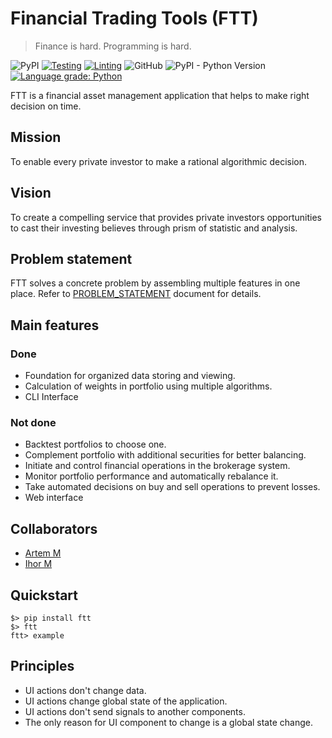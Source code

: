 # Financial Trading Tools (FTT)

> Finance is hard. Programming is hard.

![PyPI](https://img.shields.io/pypi/v/ftt)
[![Testing](https://github.com/ftt-project/ftt/actions/workflows/testing.yml/badge.svg)](https://github.com/ftt-project/ftt/actions/workflows/testing.yml)
[![Linting](https://github.com/ftt-project/ftt/actions/workflows/linting.yml/badge.svg)](https://github.com/ftt-project/ftt/actions/workflows/linting.yml)
![GitHub](https://img.shields.io/github/license/ftt-project/ftt)
![PyPI - Python Version](https://img.shields.io/pypi/pyversions/ftt)
[![Language grade: Python](https://img.shields.io/lgtm/grade/python/g/ftt-project/ftt.svg?logo=lgtm&logoWidth=18)](https://lgtm.com/projects/g/ftt-project/ftt/context:python)

FTT is a financial asset management application that helps to make right decision on time.

## Mission

To enable every private investor to make a rational algorithmic decision.

## Vision

To create a compelling service that provides private investors opportunities to cast their investing believes through prism of statistic and analysis.

## Problem statement

FTT solves a concrete problem by assembling multiple features in one place. Refer to [PROBLEM_STATEMENT](PROBLEM_STATEMENT.md) document for details.

## Main features

### Done

* Foundation for organized data storing and viewing.
* Calculation of weights in portfolio using multiple algorithms.
* CLI Interface

### Not done

* Backtest portfolios to choose one.
* Complement portfolio with additional securities for better balancing.
* Initiate and control financial operations in the brokerage system.
* Monitor portfolio performance and automatically rebalance it.
* Take automated decisions on buy and sell operations to prevent losses.
* Web interface


## Collaborators
- [Artem M](https://github.com/ignar)
- [Ihor M](https://github.com/IhorMok)


## Quickstart

```
$> pip install ftt
$> ftt
ftt> example
```

## Principles
- UI actions don't change data.
- UI actions change global state of the application.
- UI actions don't send signals to another components.
- The only reason for UI component to change is a global state change.